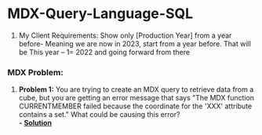 # MDX-Query-Language-SQL

1. My Client Requirements: Show only [Production Year] from a year before- Meaning we are now in 2023, start from a year before. That will be This year – 1= 2022  and going forward from there
### MDX Problem:
1. <b>Problem 1:</b> You are trying to create an MDX query to retrieve data from a cube, but you are getting an error message that says "The MDX function CURRENTMEMBER failed because the coordinate for the 'XXX' attribute contains a set." What could be causing this error?
<br><b>- [Solution](https://www.upwork.com/freelancers/~0195159b2d076dcbc4)</b>
